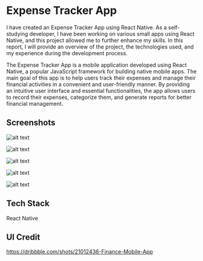 
# Expense Tracker App

I have created an Expense Tracker App using React Native. As a self-studying developer, I have been working on various small apps using React Native, and this project allowed me to further enhance my skills. In this report, I will provide an overview of the project, the technologies used, and my experience during the development process.

The Expense Tracker App is a mobile application developed using React Native, a popular JavaScript framework for building native mobile apps. The main goal of this app is to help users track their expenses and manage their financial activities in a convenient and user-friendly manner. By providing an intuitive user interface and essential functionalities, the app allows users to record their expenses, categorize them, and generate reports for better financial management.








## Screenshots


![alt text](https://i.postimg.cc/nL2ywQMk/Screenshot-2023-06-11-at-14-21-22.png)


![alt text](https://i.postimg.cc/L8tKLWpG/Screenshot-2023-06-11-at-14-21-28.png)


![alt text](https://i.postimg.cc/wvfd3spv/Screenshot-2023-06-11-at-14-21-34.png)


![alt text](https://i.postimg.cc/Mp2JcShy/Screenshot-2023-06-11-at-14-21-43.png)


![alt text](https://i.postimg.cc/fbM4KvWy/Screenshot-2023-06-11-at-14-22-05.png)
## Tech Stack

 React Native


## UI Credit
 https://dribbble.com/shots/21012436-Finance-Mobile-App
